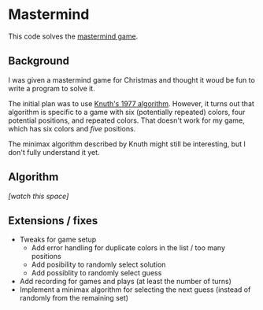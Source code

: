 # Mastermind

This code solves the [mastermind game][wiki-mastermind]. 

## Background
I was given a mastermind game for Christmas and thought it woud be fun to write a program to solve it. 

The initial plan was to use [Knuth's 1977 algorithm][knuth1977]. However, it turns out that algorithm is specific to a game with six (potentially repeated) colors, four potential positions, and repeated colors. That doesn't work for my game, which has six colors and *five* positions. 

The minimax algorithm described by Knuth might still be interesting, but I don't fully understand it yet.

## Algorithm
*[watch this space]*


## Extensions / fixes
- Tweaks for game setup
    - Add error handling for duplicate colors in the list / too many positions
    - Add posibility to randomly select solution
    - Add possiblity to randomly select guess
- Add recording for games and plays (at least the number of turns)
- Implement a minimax algorithm for selecting the next guess (instead of randomly from the remaining set)

[knuth1977]: http://www.cs.uni.edu/~wallingf/teaching/cs3530/resources/knuth-mastermind.pdf
[wiki-mastermind]: https://en.wikipedia.org/wiki/Mastermind_(board_game)

